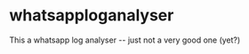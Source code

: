 whatsapploganalyser
===================

This a whatsapp log analyser -- just not a very good one (yet?)
